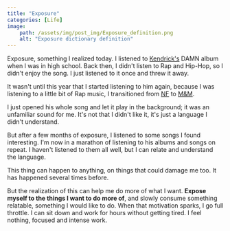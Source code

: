 ```yaml
---
title: "Exposure"
categories: [Life]
image:
    path: /assets/img/post_img/Exposure_definition.png
    alt: "Exposure dictionary definition"
---
```


Exposure, something I realized today.  I listened to [Kendrick's](https://en.wikipedia.org/wiki/Kendrick_Lamar) DAMN album when I was in high school. Back then, I didn't listen to Rap and Hip-Hop, so I didn't enjoy the song. I just listened to it once and threw it away.  

It wasn't until this year that I started listening to him again, because I was listening to a little bit of Rap music, I transitioned from [NF](https://en.wikipedia.org/wiki/NF_(rapper)) to [M&M](https://en.wikipedia.org/wiki/Eminem).  

I just opened his whole song and let it play in the background; it was an unfamiliar sound for me. It's not that I didn't like it, it's just a language I didn't understand.  

But after a few months of exposure, I listened to some songs I found interesting. I'm now in a marathon of listening to his albums and songs on repeat. I haven't listened to them all well, but I can relate and understand the language.  

This thing can happen to anything, on things that could damage me too. It has happened several times before.  

But the realization of this can help me do more of what I want. **Expose myself to the things I want to do more of**, and slowly consume something relatable, something I would like to do. When that motivation sparks, I go full throttle. I can sit down and work for hours without getting tired. I feel nothing, focused and intense work.